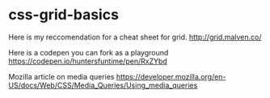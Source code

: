 # css-grid-basics


Here is my reccomendation for a cheat sheet for grid.
http://grid.malven.co/

Here is a codepen you can fork as a playground
https://codepen.io/huntersfuntime/pen/RxZYbd

Mozilla article on media queries
https://developer.mozilla.org/en-US/docs/Web/CSS/Media_Queries/Using_media_queries
